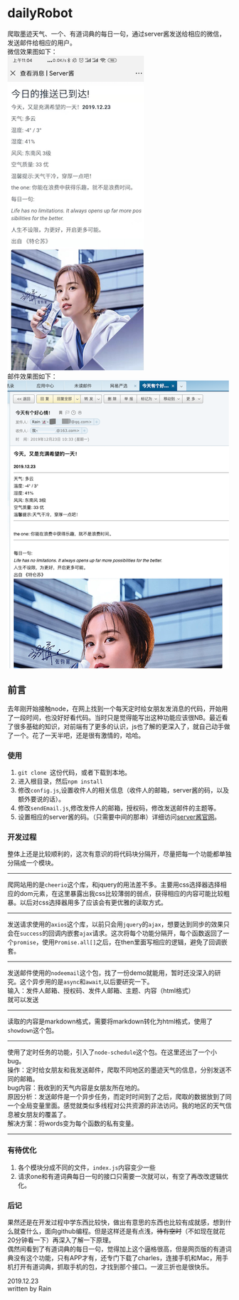 # dailyRobot
爬取墨迹天气、一个、有道词典的每日一句，通过server酱发送给相应的微信，发送邮件给相应的用户。  
微信效果图如下：  
![微信效果图](https://github.com/LRQLRQ/picture/blob/master/wechatRobotPic.png?raw=true)  
邮件效果图如下：  
![邮件效果图](https://github.com/LRQLRQ/picture/blob/master/emailRobotPic.png?raw=true)

## 前言
去年刚开始接触node，在网上找到一个每天定时给女朋友发消息的代码，开始用了一段时间，也没好好看代码。当时只是觉得能写出这种功能应该很NB。最近看了很多基础的知识，对前端有了更多的认识，js也了解的更深入了，就自己动手做了一个。花了一天半吧，还是很有激情的，哈哈。

### 使用
1. `git clone `这份代码，或者下载到本地。
2. 进入根目录，然后`npm install`
3. 修改`config.js`,设置收件人的相关信息（收件人的邮箱，server酱的码，以及额外要说的话）。
4. 修改`sendEmail.js`,修改发件人的邮箱，授权码，修改发送邮件的主题等。
5. 设置相应的server酱的码。（只需要中间的那串）详细访问[server酱官网](http://sc.ftqq.com/3.version)。

### 开发过程
整体上还是比较顺利的，这次有意识的将代码块分隔开，尽量把每一个功能都单独分隔成一个模块。  

---

爬网站用的是`cheerio`这个库，和jquery的用法差不多。主要用css选择器选择相应的dom元素，在这里暴露出我css比较薄弱的弱点，获得相应的内容可能比较粗暴。以后对css选择器用多了应该会有更优雅的读取方式。  

---

发送请求使用的`axios`这个库，以前只会用`jquery`的`ajax`，想要达到同步的效果只会在`success`的回调内嵌套`ajax`请求。这次将每个功能分隔开，每个函数返回了一个`promise`，使用`Promise.all[]`之后，在then里面写相应的逻辑，避免了回调嵌套。

---

发送邮件使用的`nodeemail`这个包，找了一份demo就能用，暂时还没深入的研究。这个异步用的是`async`和`await`,以后要研究一下。  
输入：发件人邮箱、授权码、发件人邮箱、主题、内容（html格式）  
就可以发送  

---

读取的内容是markdown格式，需要将markdown转化为html格式，使用了`showdown`这个包。

---

使用了定时任务的功能，引入了`node-schedule`这个包。在这里还出了一个小bug。  
操作：定时给女朋友和我发送邮件，爬取不同地区的墨迹天气的信息，分别发送不同的邮箱。  
bug内容：我收到的天气内容是女朋友所在地的。  
原因分析：发送邮件是一个异步任务，而定时时间到了之后，爬取的数据放到了同一个全局变量里面。感觉就类似多线程对公共资源的非法访问。我的地区的天气信息被女朋友的覆盖了。  
解决方案：将words变为每个函数的私有变量。  

---

### 有待优化
1. 各个模块分成不同的文件，`index.js`内容变少一些
2. 请求one和有道词典每日一句的接口只需要一次就可以，有空了再改改逻辑优化。


### 后记
果然还是在开发过程中学东西比较快，做出有意思的东西也比较有成就感，想到什么就查什么，面向github编程。但是这样还是有点浅，<s>待有空时</s>（不如现在就花20分钟看一下）再深入了解一下原理。  
偶然间看到了有道词典的每日一句，觉得加上这个逼格很高，但是网页版的有道词典没有这个功能，只有APP才有，还专门下载了charles，连接手机和Mac，用手机打开有道词典，抓取手机的包，才找到那个接口。一波三折也是很快乐。  



2019.12.23  
written by Rain  


